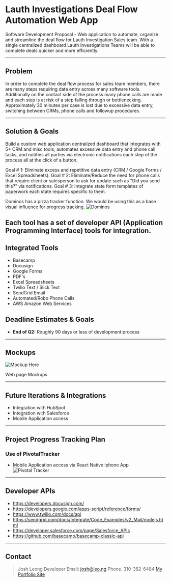 Lauth Investigations Deal Flow Automation Web App
============
Software Development Proposal - Web application to automate, organize and streamline the deal flow for Lauth Investigation Sales team. With a single centralized dashboard Lauth Investigations Teams will be able to complete deals quicker and more efficiently.

---

## Problem
In order to complete the deal flow process for sales team members, there are many steps requiring data entry across many software tools. Additionally on the contact side of the process many phone calls are made and each step is at risk of a step falling through or bottlenecking.
Approximately 30 minutes per case is lost due to excessive data entry, switching between CRMs, phone calls and followup procedures.

---

## Solution & Goals
Build a custom web application centralized dashboard that integrates with 5+ CRM and misc tools, automates excessive data entry and phone call tasks, and notifies all parties via electronic notifications each step of the process all at the click of a button.

Goal # 1: Eliminate excess and repetitive data entry (CRM / Google Forms / Excel Spreadsheets).
Goal # 2: Eliminate/Reduce the need for phone calls that require client or salesperson to ask for update such as "Did you send this?" via notifications. 
Goal # 3: Integrate state form templates of paperwork each state requires specific to them.

Dominos has a pizza tracker function. We would be using this as a base visual influence for progress tracking.
![Dominos](http://www.www.com/mockup.png)

Each tool has a set of developer API (Application Programming Interface) tools for integration.
---

## Integrated Tools
- Basecamp
- Docusign
- Google Forms
- PDF's
- Excel Spreadsheets
- Twilio Text / Slick Text
- SendGrid Email
- Automated/Robo Phone Calls
- AWS Amazon Web Services


## Deadline Estimates & Goals
- **End of Q2:** Roughly 90 days or less of development process

---

## Mockups
![Mockup Here](http://www.www.com/mockup.png)

Web page Mockups

---

## Future Iterations & Integrations
* Integration with HubSpot
* Integration with Salesforce
* Mobile Application access
---

## Project Progress Tracking Plan
### Use of PivotalTracker
* Mobile Application access via React Native iphone App
![Pivotal Tracker](http://www.www.com/mockup.png)

---
## Developer APIs

* https://developers.docusign.com/
* https://developers.google.com/apps-script/reference/forms/
* https://www.twilio.com/docs/api
* https://sendgrid.com/docs/Integrate/Code_Examples/v2_Mail/nodejs.html
* https://developer.salesforce.com/page/Salesforce_APIs
* https://github.com/basecamp/basecamp-classic-api


---
## Contact
>Josh Leong
Developer
Email: josh@leo.ng
Phone. 310-382-6484
 [My Portfolio Site](http://josh.leo.ng)
